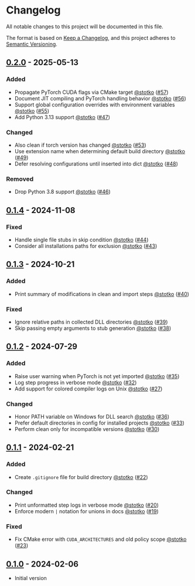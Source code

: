 # Changelog

All notable changes to this project will be documented in this file.

The format is based on [Keep a Changelog](https://keepachangelog.com/en/1.1.0/),
and this project adheres to [Semantic Versioning](https://semver.org/spec/v2.0.0.html).


## [0.2.0] - 2025-05-13

### Added

- Propagate PyTorch CUDA flags via CMake target [@stotko](https://github.com/stotko) ([\#57](https://github.com/vc-bonn/charonload/pull/57))
- Document JIT compiling and PyTorch handling behavior [@stotko](https://github.com/stotko) ([\#56](https://github.com/vc-bonn/charonload/pull/56))
- Support global configuration overrides with environment variables [@stotko](https://github.com/stotko) ([\#55](https://github.com/vc-bonn/charonload/pull/55))
- Add Python 3.13 support [@stotko](https://github.com/stotko) ([\#47](https://github.com/vc-bonn/charonload/pull/47))

### Changed

- Also clean if torch version has changed [@stotko](https://github.com/stotko) ([\#53](https://github.com/vc-bonn/charonload/pull/53))
- Use extension name when determining default build directory [@stotko](https://github.com/stotko) ([\#49](https://github.com/vc-bonn/charonload/pull/49))
- Defer resolving configurations until inserted into dict [@stotko](https://github.com/stotko) ([\#48](https://github.com/vc-bonn/charonload/pull/48))

### Removed

- Drop Python 3.8 support [@stotko](https://github.com/stotko) ([\#46](https://github.com/vc-bonn/charonload/pull/46))


## [0.1.4] - 2024-11-08

### Fixed

- Handle single file stubs in skip condition [@stotko](https://github.com/stotko) ([\#44](https://github.com/vc-bonn/charonload/pull/44))
- Consider all installations paths for exclusion [@stotko](https://github.com/stotko) ([\#43](https://github.com/vc-bonn/charonload/pull/43))


## [0.1.3] - 2024-10-21

### Added

- Print summary of modifications in clean and import steps [@stotko](https://github.com/stotko) ([\#40](https://github.com/vc-bonn/charonload/pull/40))

### Fixed

- Ignore relative paths in collected DLL directories [@stotko](https://github.com/stotko) ([\#39](https://github.com/vc-bonn/charonload/pull/39))
- Skip passing empty arguments to stub generation [@stotko](https://github.com/stotko) ([\#38](https://github.com/vc-bonn/charonload/pull/38))


## [0.1.2] - 2024-07-29

### Added

- Raise user warning when PyTorch is not yet imported [@stotko](https://github.com/stotko) ([\#35](https://github.com/vc-bonn/charonload/pull/35))
- Log step progress in verbose mode [@stotko](https://github.com/stotko) ([\#32](https://github.com/vc-bonn/charonload/pull/32))
- Add support for colored compiler logs on Unix [@stotko](https://github.com/stotko) ([\#27](https://github.com/vc-bonn/charonload/pull/27))

### Changed

- Honor PATH variable on Windows for DLL search [@stotko](https://github.com/stotko) ([\#36](https://github.com/vc-bonn/charonload/pull/36))
- Prefer default directories in config for installed projects [@stotko](https://github.com/stotko) ([\#33](https://github.com/vc-bonn/charonload/pull/33))
- Perform clean only for incompatible versions [@stotko](https://github.com/stotko) ([\#30](https://github.com/vc-bonn/charonload/pull/30))


## [0.1.1] - 2024-02-21

### Added

- Create `.gitignore` file for build directory [@stotko](https://github.com/stotko) ([\#22](https://github.com/vc-bonn/charonload/pull/22))

### Changed

- Print unformatted step logs in verbose mode [@stotko](https://github.com/stotko) ([\#20](https://github.com/vc-bonn/charonload/pull/20))
- Enforce modern `|` notation for unions in docs [@stotko](https://github.com/stotko) ([\#19](https://github.com/vc-bonn/charonload/pull/19))

### Fixed

- Fix CMake error with `CUDA_ARCHITECTURES` and old policy scope [@stotko](https://github.com/stotko) ([\#23](https://github.com/vc-bonn/charonload/pull/23))


## [0.1.0] - 2024-02-06

- Initial version

[0.2.0]: https://github.com/vc-bonn/charonload/compare/v0.1.4...v0.2.0
[0.1.4]: https://github.com/vc-bonn/charonload/compare/v0.1.3...v0.1.4
[0.1.3]: https://github.com/vc-bonn/charonload/compare/v0.1.2...v0.1.3
[0.1.2]: https://github.com/vc-bonn/charonload/compare/v0.1.1...v0.1.2
[0.1.1]: https://github.com/vc-bonn/charonload/compare/v0.1.0...v0.1.1
[0.1.0]: https://github.com/vc-bonn/charonload/releases/tag/v0.1.0
